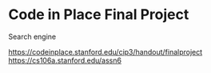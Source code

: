 # Code in Place Final Project
Search engine

https://codeinplace.stanford.edu/cip3/handout/finalproject
https://cs106a.stanford.edu/assn6

